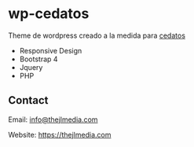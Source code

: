 # wp-cedatos

Theme de wordpress creado a la medida para [cedatos](https://cedatos.com.ec)

* Responsive Design
* Bootstrap 4
* Jquery
* PHP 

## Contact
Email: info@thejlmedia.com

Website: https://thejlmedia.com
